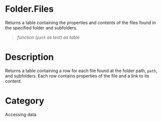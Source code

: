 ﻿# Folder.Files
Returns a table containing the properties and contents of the files found in the specified folder and subfolders.
> _function (<code>path</code> as text) as table_
# Description 
Returns a table containing a row for each file found at the folder path, <code>path</code>, and subfolders. Each row contains properties of the file and a link to its content.
# Category 
Accessing data

